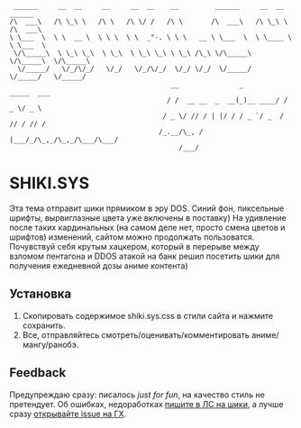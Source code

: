 ```
 ______     __  __     __     __  __    __         ______     __  __     ______    
/\  ___\   /\ \_\ \   /\ \   /\ \/ /   /\ \       /\  ___\   /\ \_\ \   /\  ___\   
\ \___  \  \ \  __ \  \ \ \  \ \  _"-. \ \ \   __ \ \___  \  \ \____ \  \ \___  \  
 \/\_____\  \ \_\ \_\  \ \_\  \ \_\ \_\ \ \_\ /\_\ \/\_____\  \/\_____\  \/\_____\
  \/_____/   \/_/\/_/   \/_/   \/_/\/_/  \/_/ \/_/  \/_____/   \/_____/   \/_____/
                                        __               _         _____  ___
                                       / /  __ __  _  __(_)__ ____/ / _ \/ _ \
                                      / _ \/ // / | |/ / / _ `/ _  / // / // /
                                     /_.__/\_, /  |___/_/\_,_/\_,_/\___/\___/
                                          /___/                               
```
# SHIKI.SYS

Эта тема отправит шики прямиком в эру DOS. Синий фон, пиксельные шрифты,
вырвиглазные цвета уже включены в поставку) На удивление после таких
кардинальных (на самом деле нет, просто смена цветов и шрифтов) изменений,
сайтом можно продолжать пользоватся. Почувствуй себя крутым хацкером, который
в перерыве между взломом пентагона и DDOS атакой на банк решил посетить шики
для получения ежедневной дозы аниме контента)

## Установка
1. Скопировать содержимое shiki.sys.css в стили сайта и нажмите сохранить.
2. Все, отправляйтесь смотреть/оценивать/комментировать аниме/мангу/ранобэ.

## Feedback
Предупреждаю сразу: писалось *just for fun*, на качество стиль не претендует. Об ошибках, недоработках [пишите в ЛС на шики](https://shikimori.org/VIad), а лучше сразу [открывайте issue на ГХ](https://github.com/viad00/SHIKI.SYS/issues/new).
